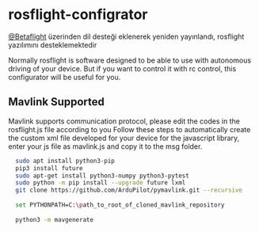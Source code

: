 # rosflight-configrator

[@Betaflight](https://github.com/betaflight/betaflight-configurator/releases) üzerinden dil desteği eklenerek yeniden yayınlandı, rosflight yazılımını desteklemektedir

Normally rosflight is software designed to be able to use with autonomous driving of your device. But if you want to control it with rc control, this configurator will be useful for you.

## Mavlink Supported 

Mavlink supports communication protocol, please edit the codes in the rosflight.js file according to you
Follow these steps to automatically create the custom xml file developed for your device for the javascript library, enter your js file as mavlink.js and copy it to the msg folder.

```bash 
  sudo apt install python3-pip
  pip3 install future
  sudo apt-get install python3-numpy python3-pytest
  sudo python -m pip install --upgrade future lxml
  git clone https://github.com/ArduPilot/pymavlink.git --recursive 
  
  set PYTHONPATH=C:\path_to_root_of_cloned_mavlink_repository
  
  python3 -m mavgenerate
  
```
